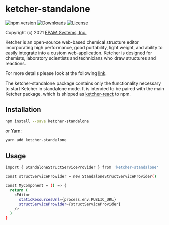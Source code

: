 # ketcher-standalone

[![npm version](https://img.shields.io/npm/v/ketcher-standalone)](https://www.npmjs.com/package/ketcher-standalone)
[![Downloads](https://img.shields.io/npm/dm/ketcher-standalone)](https://www.npmjs.com/package/ketcher-standalone)
[![License](https://img.shields.io/badge/License-Apache%202.0-blue.svg)](https://opensource.org/licenses/Apache-2.0)

Copyright (c) 2021 [EPAM Systems, Inc.](https://www.epam.com/)

Ketcher is an open-source web-based chemical structure editor incorporating high performance, good portability, light weight, and ability to easily integrate into a custom web-application. Ketcher is designed for chemists, laboratory scientists and technicians who draw structures and reactions.

For more details please look at the following [link](https://github.com/epam/ketcher/blob/master/README.md).

The ketcher-standalone package contains only the functionality necessary to start Ketcher in standalone mode. It is intended to be paired with the main Ketcher package, which is shipped as [ketcher-react](https://www.npmjs.com/package/ketcher-react) to npm.

## Installation

```sh
npm install --save ketcher-standalone
```

or [Yarn](https://yarnpkg.com/):

```sh
yarn add ketcher-standalone
```

## Usage

```sh
import { StandaloneStructServiceProvider } from 'ketcher-standalone'

const structServiceProvider = new StandaloneStructServiceProvider()

const MyComponent = () => {
  return (
    <Editor
      staticResourcesUrl={process.env.PUBLIC_URL}
      structServiceProvider={structServiceProvider}
    />
  )
}
```
